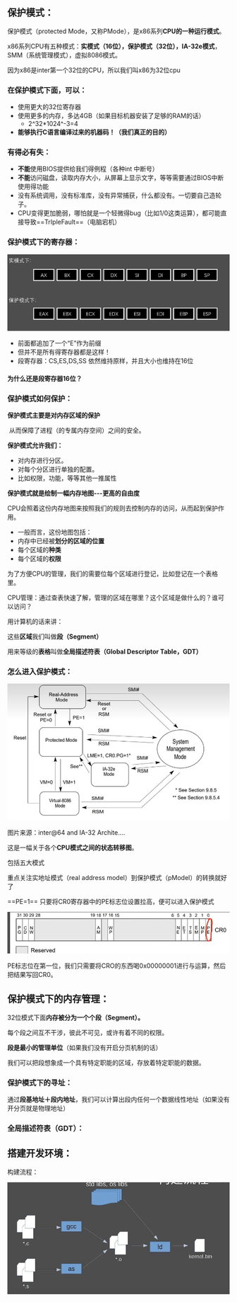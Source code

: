 



## 保护模式：

保护模式（protected Mode，又称PMode），是x86系列**CPU的一种运行模式**。

x86系列CPU有五种模式：**实模式（16位），保护模式（32位），IA-32e模式**，SMM（系统管理模式），虚拟8086模式。

因为x86是inter第一个32位的CPU，所以我们叫x86为32位cpu

### 在保护模式下面，可以：

- 使用更大的32位寄存器
- 使用更多的内存，多达4GB（如果目标机器安装了足够的RAM的话）
  - 2^32*1024^-3=4
- **能够执行C语言编译过来的机器码！（我们真正的目的）**



### 有得必有失：

- **不能**使用BIOS提供给我们得例程（各种int 中断号）
- **不能**访问磁盘，读取内存大小，从屏幕上显示文字，等等需要通过BIOS中断使用得功能
- 没有系统调用，没有标准库，没有异常捕获，什么都没有。一切要自己造轮子。
- CPU变得更加脆弱，哪怕就是一个轻微得bug（比如1/0这类运算），都可能直接导致==TrIpleFault==（电脑宕机）

### 保护模式下的寄存器：

![](images/1.jpg)

- 前面都追加了一个“E”作为前缀
- 但并不是所有得寄存器都是这样！
- 段寄存器：CS,ES,DS,SS 依然维持原样，并且大小也维持在16位

#### 为什么还是段寄存器16位？



### 保护模式如何保护：

**保护模式主要是对内存区域的保护**

​	从而保障了进程（的专属内存空间）之间的安全。



**保护模式允许我们：**

- 对内存进行分区。
- 对每个分区进行单独的配置。
- 比如权限，功能，等等其他一推属性



**保护模式就是绘制一幅内存地图---更高的自由度**

CPU会照着这份内存地图来按照我们的规则去控制内存的访问，从而起到保护作用。

- 一般而言，这份地图包括：
- 内存中已经被**划分的区域的位置**
- 每个区域的**种类**
- 每个区域的**权限**

为了方便CPU的管理，我们的需要位每个区域进行登记，比如登记在一个表格里。

CPU管理：通过查表快速了解，管理的区域在哪里？这个区域是做什么的？谁可以访问？

用计算机的话来讲：

这些**区域**我们叫做**段（Segment）**

用来等级的**表格**叫做**全局描述符表（Global Descriptor Table，GDT）**

### 怎么进入保护模式：

![](images/2.jpg)

图片来源：inter@64 and IA-32 Archite....

这是一幅关于各个**CPU模式之间的状态转移图**。

包括五大模式

重点关注实地址模式（real address model）到保护模式（pModel）的转换就好了

==PE=1==		只要将CR0寄存器中的PE标志位设置拉高，便可以进入保护模式

![](images/3.jpg)

PE标志位在第一位，我们只需要将CRO的东西喝0x00000001进行与运算，然后把结果写回CR0。

## 保护模式下的内存管理：

32位模式下面**内存被分为一个个段（Segment）。**

每个段之间互不干涉，彼此不可见，或许有着不同的权限。

**段是最小的管理单位**（如果我们没有开启分页机制的话）

我们可以把段想象成一个具有特定职能的区域，存放着特定职能的数据。

### 保护模式下的寻址：

通过**段基地址＋段内地址**，我们可以计算出段内任何一个数据线性地址（如果没有开分页就是物理地址）

### 全局描述符表（GDT）：





## 搭建开发环境：

构建流程：

![4](images/4.jpg)